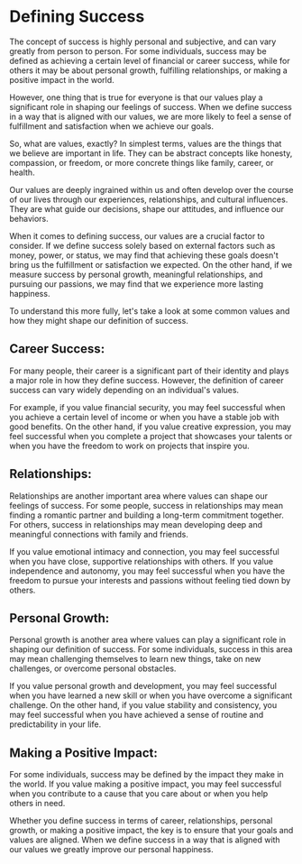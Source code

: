 # Defining Success

The concept of success is highly personal and subjective, and can vary greatly from person to
person. For some individuals, success may be defined as achieving a certain level of financial or
career success, while for others it may be about personal growth, fulfilling relationships, or
making a positive impact in the world.

However, one thing that is true for everyone is that our values play a significant role in shaping
our feelings of success. When we define success in a way that is aligned with our values, we are
more likely to feel a sense of fulfillment and satisfaction when we achieve our goals.

So, what are values, exactly? In simplest terms, values are the things that we believe are important
in life. They can be abstract concepts like honesty, compassion, or freedom, or more concrete
things like family, career, or health.

Our values are deeply ingrained within us and often develop over the course of our lives through our
experiences, relationships, and cultural influences. They are what guide our decisions, shape our
attitudes, and influence our behaviors.

When it comes to defining success, our values are a crucial factor to consider. If we define success
solely based on external factors such as money, power, or status, we may find that achieving these
goals doesn't bring us the fulfillment or satisfaction we expected. On the other hand, if we
measure success by personal growth, meaningful relationships, and pursuing our passions, we may
find that we experience more lasting happiness.

To understand this more fully, let's take a look at some common values and how they might shape our
definition of success.

## Career Success:

For many people, their career is a significant part of their identity and plays a major role in how
they define success. However, the definition of career success can vary widely depending on an
individual's values.

For example, if you value financial security, you may feel successful when you achieve a certain
level of income or when you have a stable job with good benefits. On the other hand, if you value
creative expression, you may feel successful when you complete a project that showcases your
talents or when you have the freedom to work on projects that inspire you.

## Relationships:

Relationships are another important area where values can shape our feelings of success. For some
people, success in relationships may mean finding a romantic partner and building a long-term
commitment together. For others, success in relationships may mean developing deep and meaningful
connections with family and friends.

If you value emotional intimacy and connection, you may feel successful when you have close,
supportive relationships with others. If you value independence and autonomy, you may feel
successful when you have the freedom to pursue your interests and passions without feeling tied
down by others.

## Personal Growth:

Personal growth is another area where values can play a significant role in shaping our definition
of success. For some individuals, success in this area may mean challenging themselves to learn new
things, take on new challenges, or overcome personal obstacles.

If you value personal growth and development, you may feel successful when you have learned a new
skill or when you have overcome a significant challenge. On the other hand, if you value stability
and consistency, you may feel successful when you have achieved a sense of routine and
predictability in your life.

## Making a Positive Impact:

For some individuals, success may be defined by the impact they make in the world. If you value
making a positive impact, you may feel successful when you contribute to a cause that you care
about or when you help others in need.

Whether you define success in terms of career, relationships, personal growth, or making a positive
impact, the key is to ensure that your goals and values are aligned. When we define success in a
way that is aligned with our values we greatly improve our personal happiness.